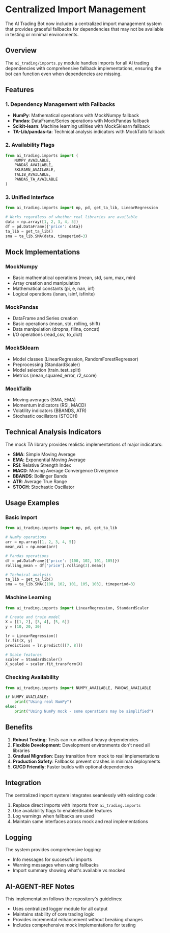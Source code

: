 # Centralized Import Management

The AI Trading Bot now includes a centralized import management system that provides graceful fallbacks for dependencies that may not be available in testing or minimal environments.

## Overview

The `ai_trading/imports.py` module handles imports for all AI trading dependencies with comprehensive fallback implementations, ensuring the bot can function even when dependencies are missing.

## Features

### 1. Dependency Management with Fallbacks

- **NumPy**: Mathematical operations with MockNumpy fallback
- **Pandas**: DataFrame/Series operations with MockPandas fallback  
- **Scikit-learn**: Machine learning utilities with MockSklearn fallback
- **TA-Lib/pandas-ta**: Technical analysis indicators with MockTalib fallback

### 2. Availability Flags

```python
from ai_trading.imports import (
    NUMPY_AVAILABLE,
    PANDAS_AVAILABLE, 
    SKLEARN_AVAILABLE,
    TALIB_AVAILABLE,
    PANDAS_TA_AVAILABLE
)
```

### 3. Unified Interface

```python
from ai_trading.imports import np, pd, get_ta_lib, LinearRegression

# Works regardless of whether real libraries are available
data = np.array([1, 2, 3, 4, 5])
df = pd.DataFrame({'price': data})
ta_lib = get_ta_lib()
sma = ta_lib.SMA(data, timeperiod=3)
```

## Mock Implementations

### MockNumpy
- Basic mathematical operations (mean, std, sum, max, min)
- Array creation and manipulation
- Mathematical constants (pi, e, nan, inf)
- Logical operations (isnan, isinf, isfinite)

### MockPandas
- DataFrame and Series creation
- Basic operations (mean, std, rolling, shift)
- Data manipulation (dropna, fillna, concat)
- I/O operations (read_csv, to_dict)

### MockSklearn
- Model classes (LinearRegression, RandomForestRegressor)
- Preprocessing (StandardScaler)
- Model selection (train_test_split)
- Metrics (mean_squared_error, r2_score)

### MockTalib
- Moving averages (SMA, EMA)
- Momentum indicators (RSI, MACD)
- Volatility indicators (BBANDS, ATR)
- Stochastic oscillators (STOCH)

## Technical Analysis Indicators

The mock TA library provides realistic implementations of major indicators:

- **SMA**: Simple Moving Average
- **EMA**: Exponential Moving Average  
- **RSI**: Relative Strength Index
- **MACD**: Moving Average Convergence Divergence
- **BBANDS**: Bollinger Bands
- **ATR**: Average True Range
- **STOCH**: Stochastic Oscillator

## Usage Examples

### Basic Import
```python
from ai_trading.imports import np, pd, get_ta_lib

# NumPy operations
arr = np.array([1, 2, 3, 4, 5])
mean_val = np.mean(arr)

# Pandas operations
df = pd.DataFrame({'price': [100, 102, 101, 105]})
rolling_mean = df['price'].rolling(3).mean()

# Technical analysis
ta_lib = get_ta_lib()
sma = ta_lib.SMA([100, 102, 101, 105, 103], timeperiod=3)
```

### Machine Learning
```python
from ai_trading.imports import LinearRegression, StandardScaler

# Create and train model
X = [[1, 2], [3, 4], [5, 6]]
y = [10, 20, 30]

lr = LinearRegression()
lr.fit(X, y)
predictions = lr.predict([[7, 8]])

# Scale features
scaler = StandardScaler()
X_scaled = scaler.fit_transform(X)
```

### Checking Availability
```python
from ai_trading.imports import NUMPY_AVAILABLE, PANDAS_AVAILABLE

if NUMPY_AVAILABLE:
    print("Using real NumPy")
else:
    print("Using NumPy mock - some operations may be simplified")
```

## Benefits

1. **Robust Testing**: Tests can run without heavy dependencies
2. **Flexible Development**: Development environments don't need all libraries
3. **Gradual Migration**: Easy transition from mock to real implementations
4. **Production Safety**: Fallbacks prevent crashes in minimal deployments
5. **CI/CD Friendly**: Faster builds with optional dependencies

## Integration

The centralized import system integrates seamlessly with existing code:

1. Replace direct imports with imports from `ai_trading.imports`
2. Use availability flags to enable/disable features
3. Log warnings when fallbacks are used
4. Maintain same interfaces across mock and real implementations

## Logging

The system provides comprehensive logging:
- Info messages for successful imports
- Warning messages when using fallbacks
- Import summary showing what's available vs mocked

## AI-AGENT-REF Notes

This implementation follows the repository's guidelines:
- Uses centralized logger module for all output
- Maintains stability of core trading logic
- Provides incremental enhancement without breaking changes
- Includes comprehensive mock implementations for testing